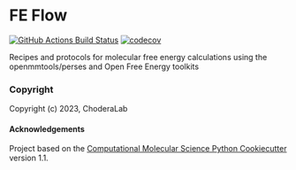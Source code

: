 FE Flow
==============================
[//]: # (Badges)
[![GitHub Actions Build Status](https://github.com/REPLACE_WITH_OWNER_ACCOUNT/feflow/workflows/CI/badge.svg)](https://github.com/REPLACE_WITH_OWNER_ACCOUNT/feflow/actions?query=workflow%3ACI)
[![codecov](https://codecov.io/gh/REPLACE_WITH_OWNER_ACCOUNT/feflow/branch/main/graph/badge.svg)](https://codecov.io/gh/REPLACE_WITH_OWNER_ACCOUNT/feflow/branch/main)


Recipes and protocols for molecular free energy calculations using the openmmtools/perses and Open Free Energy toolkits

### Copyright

Copyright (c) 2023, ChoderaLab


#### Acknowledgements
 
Project based on the 
[Computational Molecular Science Python Cookiecutter](https://github.com/molssi/cookiecutter-cms) version 1.1.
